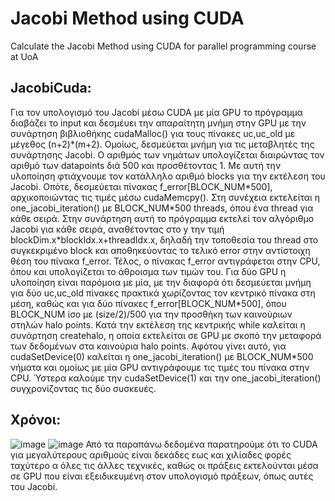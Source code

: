 # Jacobi Method using CUDA
Calculate the Jacobi Method using CUDA for parallel programming course at UoA

## JacobiCuda:
Για τον υπολογισμό του Jacobi μέσω CUDA με μία GPU το πρόγραμμα διαβάζει το input
και δεσμέυει την απαραίτητη μνήμη στην GPU με την συνάρτηση βιβλιοθήκης cudaMalloc()
για τους πίνακες uc,uc_old με μέγεθος (n+2)\*(m+2). Ομοίως, δεσμεύεται μνήμη για τις
μεταβλητές της συνάρτησης Jacobi. Ο αριθμός των νημάτων υπολογίζεται διαιρώντας τον
αριθμό των datapoints διά 500 και προσθέτοντας 1. Με αυτή την υλοποίηση φτιάχνουμε τον
κατάλληλο αριθμό blocks για την εκτέλεση του Jacobi. Οπότε, δεσμεύεται πίνακας
f_error\[BLOCK_NUM\*500\], αρχικοποιώντας τις τιμές μέσω cudaMemcpy(). Στη συνέχεια
εκτελείται η one_jacobi_iteration() με BLOCK_NUM\*500 threads, όπου ένα thread για κάθε
σειρά. Στην συνάρτηση αυτή το πρόγραμμα εκτελεί τον αλγόριθμο Jacobi για κάθε σειρά,
αναθέτοντας στο y την τιμή blockDim.x\*blockIdx.x+threadIdx.x, δηλαδή την τοποθεσία του
thread στο συγκεκριμένο block και αποθηκεύοντας το τελικό error στην αντίστοιχη θέση του
πίνακα f_error. Τέλος, ο πίνακας f_error αντιγράφεται στην CPU, όπου και υπολογίζεται το
άθροισμα των τιμών του.
Για δύο GPU η υλοποίηση είναι παρόμοια με μία, με την διαφορά ότι δεσμεύεται
μνήμη για δύο uc,uc_old πίνακες πρακτικά χωρίζοντας τον κεντρικό πίνακα στη μέση, καθώς
και για δύο πίνακες f_error\[BLOCK_NUM\*500\], όπου BLOCK_NUM ίσο με (size/2)/500 για την
προσθήκη των καινούριων στηλών halo points. Κατά την εκτέλεση της κεντρικής while καλείται
η συνάρτηση createhalo, η οποία εκτελείται σε GPU με σκοπό την μεταφορά των δεδομένων
στα καινούρια halo points. Αφότου γίνει αυτό, για cudaSetDevice(0) καλείται η
one_jacobi_iteration() με BLOCK_NUM\*500 νήματα και ομοίως με μία GPU αντιγράφουμε τις
τιμές του πίνακα στην CPU. Ύστερα καλούμε την cudaSetDevice(1) και την
one_jacobi_iteration() συγχρονίζοντας τις δύο συσκευές.

## Χρόνοι:
![image](https://user-images.githubusercontent.com/75782840/148710245-2e26da9a-0816-4f45-822b-2a18668541cc.png)
![image](https://user-images.githubusercontent.com/75782840/148710257-07eaed3a-c221-4564-9fe9-969310a94b26.png)
Από τα παραπάνω δεδομένα παρατηρούμε ότι το CUDA για μεγαλύτερους αριθμούς είναι δεκάδες εως
και χιλίαδες φορές ταχύτερο α όλες τις άλλες τεχνικές, καθώς οι πράξεις εκτελούνται μέσα σε GPU που
είναι εξειδικευμένη στον υπολογισμό πράξεων, όπως αυτές του Jacobi.
